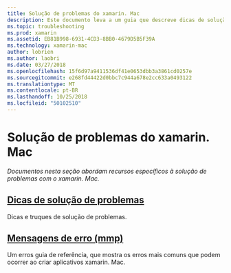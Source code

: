 ```yaml
---
title: Solução de problemas do xamarin. Mac
description: Este documento leva a um guia que descreve dicas de solução de problemas gerais de desenvolvimento do xamarin. Mac e outra guia que lista os erros gerados por mmp, a ferramenta que empacota os assemblies em um aplicativo do Mac.
ms.topic: troubleshooting
ms.prod: xamarin
ms.assetid: EB81B998-6931-4CD3-8BB0-4679D5B5F39A
ms.technology: xamarin-mac
author: lobrien
ms.author: laobri
ms.date: 03/27/2018
ms.openlocfilehash: 15f6d97a9411536df41e0653dbb3a3861cd0257e
ms.sourcegitcommit: e268fd44422d0bbc7c944a678e2cc633a0493122
ms.translationtype: MT
ms.contentlocale: pt-BR
ms.lasthandoff: 10/25/2018
ms.locfileid: "50102510"
---
```

# <a name="xamarinmac-troubleshooting"></a>Solução de problemas do xamarin. Mac 

_Documentos nesta seção abordam recursos específicos à solução de problemas com o xamarin. Mac._

##  <a name="troubleshooting-tipsmactroubleshootingtroubleshootingmd"></a>[Dicas de solução de problemas](~/mac/troubleshooting/troubleshooting.md)

Dicas e truques de solução de problemas.

##  <a name="errors-messages-mmpmactroubleshootingmmp-errorsmd"></a>[Mensagens de erro (mmp)](~/mac/troubleshooting/mmp-errors.md)

Um erros guia de referência, que mostra os erros mais comuns que podem ocorrer ao criar aplicativos xamarin. Mac.


